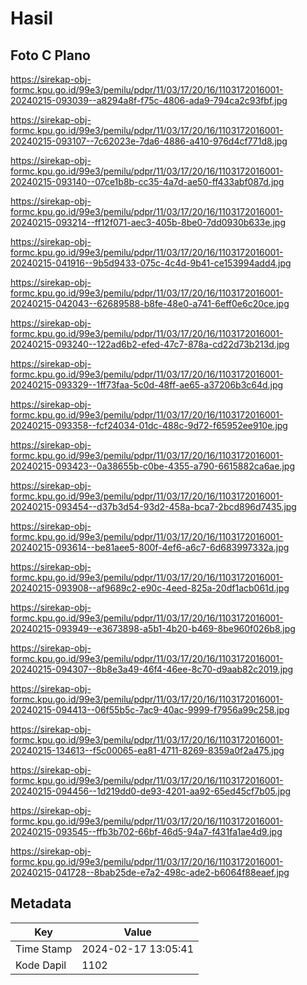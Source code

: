 # Hasil

## Foto C Plano

https://sirekap-obj-formc.kpu.go.id/99e3/pemilu/pdpr/11/03/17/20/16/1103172016001-20240215-093039--a8294a8f-f75c-4806-ada9-794ca2c93fbf.jpg

https://sirekap-obj-formc.kpu.go.id/99e3/pemilu/pdpr/11/03/17/20/16/1103172016001-20240215-093107--7c62023e-7da6-4886-a410-976d4cf771d8.jpg

https://sirekap-obj-formc.kpu.go.id/99e3/pemilu/pdpr/11/03/17/20/16/1103172016001-20240215-093140--07ce1b8b-cc35-4a7d-ae50-ff433abf087d.jpg

https://sirekap-obj-formc.kpu.go.id/99e3/pemilu/pdpr/11/03/17/20/16/1103172016001-20240215-093214--ff12f071-aec3-405b-8be0-7dd0930b633e.jpg

https://sirekap-obj-formc.kpu.go.id/99e3/pemilu/pdpr/11/03/17/20/16/1103172016001-20240215-041916--9b5d9433-075c-4c4d-9b41-ce153994add4.jpg

https://sirekap-obj-formc.kpu.go.id/99e3/pemilu/pdpr/11/03/17/20/16/1103172016001-20240215-042043--62689588-b8fe-48e0-a741-6eff0e6c20ce.jpg

https://sirekap-obj-formc.kpu.go.id/99e3/pemilu/pdpr/11/03/17/20/16/1103172016001-20240215-093240--122ad6b2-efed-47c7-878a-cd22d73b213d.jpg

https://sirekap-obj-formc.kpu.go.id/99e3/pemilu/pdpr/11/03/17/20/16/1103172016001-20240215-093329--1ff73faa-5c0d-48ff-ae65-a37206b3c64d.jpg

https://sirekap-obj-formc.kpu.go.id/99e3/pemilu/pdpr/11/03/17/20/16/1103172016001-20240215-093358--fcf24034-01dc-488c-9d72-f65952ee910e.jpg

https://sirekap-obj-formc.kpu.go.id/99e3/pemilu/pdpr/11/03/17/20/16/1103172016001-20240215-093423--0a38655b-c0be-4355-a790-6615882ca6ae.jpg

https://sirekap-obj-formc.kpu.go.id/99e3/pemilu/pdpr/11/03/17/20/16/1103172016001-20240215-093454--d37b3d54-93d2-458a-bca7-2bcd896d7435.jpg

https://sirekap-obj-formc.kpu.go.id/99e3/pemilu/pdpr/11/03/17/20/16/1103172016001-20240215-093614--be81aee5-800f-4ef6-a6c7-6d683997332a.jpg

https://sirekap-obj-formc.kpu.go.id/99e3/pemilu/pdpr/11/03/17/20/16/1103172016001-20240215-093908--af9689c2-e90c-4eed-825a-20df1acb061d.jpg

https://sirekap-obj-formc.kpu.go.id/99e3/pemilu/pdpr/11/03/17/20/16/1103172016001-20240215-093949--e3673898-a5b1-4b20-b469-8be960f026b8.jpg

https://sirekap-obj-formc.kpu.go.id/99e3/pemilu/pdpr/11/03/17/20/16/1103172016001-20240215-094307--8b8e3a49-46f4-46ee-8c70-d9aab82c2019.jpg

https://sirekap-obj-formc.kpu.go.id/99e3/pemilu/pdpr/11/03/17/20/16/1103172016001-20240215-094413--06f55b5c-7ac9-40ac-9999-f7956a99c258.jpg

https://sirekap-obj-formc.kpu.go.id/99e3/pemilu/pdpr/11/03/17/20/16/1103172016001-20240215-134613--f5c00065-ea81-4711-8269-8359a0f2a475.jpg

https://sirekap-obj-formc.kpu.go.id/99e3/pemilu/pdpr/11/03/17/20/16/1103172016001-20240215-094456--1d219dd0-de93-4201-aa92-65ed45cf7b05.jpg

https://sirekap-obj-formc.kpu.go.id/99e3/pemilu/pdpr/11/03/17/20/16/1103172016001-20240215-093545--ffb3b702-66bf-46d5-94a7-f431fa1ae4d9.jpg

https://sirekap-obj-formc.kpu.go.id/99e3/pemilu/pdpr/11/03/17/20/16/1103172016001-20240215-041728--8bab25de-e7a2-498c-ade2-b6064f88eaef.jpg


## Metadata

| Key        | Value               |
| ---------- | ------------------- |
| Time Stamp | 2024-02-17 13:05:41 |
| Kode Dapil | 1102                |



